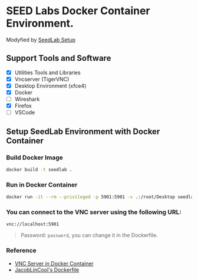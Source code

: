 # SEED Labs Docker Container Environment.

Modyfied by [SeedLab Setup](https://github.com/seed-labs/seed-labs/blob/master/manuals/cloud/seedvm-cloud.md)

## Support Tools and Software
- [x] Utilities Tools and Libraries
- [x] Vncserver (TigerVNC)
- [x] Desktop Environment (xfce4)
- [x] Docker
- [ ] Wireshark
- [x] Firefox
- [ ] VSCode

## Setup SeedLab Environment with Docker Container

### Build Docker Image

```bash
docker build -t seedlab .
```

### Run in Docker Container
```bash
docker run -it --rm --privileged -p 5901:5901 -v .:/root/Desktop seedlab
```

### You can connect to the VNC server using the following URL:
```
vnc://localhost:5901
```
> Password: `password`, you can change it in the Dockerfile.

### Reference
- [VNC Server in Docker Container](https://medium.com/@gustav0.lewin/how-to-make-a-docker-container-with-vnc-access-f607958141ae)
- [JacobLinCool's Dockerfile](https://github.com/JacobLinCool/ntnu-information-security-2024)
